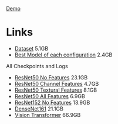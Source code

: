 [Demo](https://www.aakashrathee.com/satelliteimageclassification)

# Links
- [Dataset](https://satellite-image-classification.s3.eu-central-1.amazonaws.com/LandUseImagesDataset.zip) 5.1GB
- [Best Model of each configuration](https://satellite-image-classification.s3.eu-central-1.amazonaws.com/Best+Models.zip) 2.4GB

All Checkpoints and Logs
- [ResNet50 No Features](https://satellite-image-classification.s3.eu-central-1.amazonaws.com/resnet50_nofeatures.zip) 23.1GB
- [ResNet50 Channel Features](https://satellite-image-classification.s3.eu-central-1.amazonaws.com/resnet50_channels.zip) 4.7GB
- [ResNet50 Textural Features](https://satellite-image-classification.s3.eu-central-1.amazonaws.com/resnet50_eech.zip) 8.1GB
- [ResNet50 All Features](https://satellite-image-classification.s3.eu-central-1.amazonaws.com/resnet50_allfeatures.zip) 6.9GB
- [ResNet152 No Features](https://satellite-image-classification.s3.eu-central-1.amazonaws.com/resnet152_nofeatures.zip) 13.9GB
- [DenseNet161](https://satellite-image-classification.s3.eu-central-1.amazonaws.com/densenet161_nofeatures.zip) 21.1GB
- [Vision Transformer](https://satellite-image-classification.s3.eu-central-1.amazonaws.com/visiontransformerb16_nofeatures.zip) 66.9GB
  

